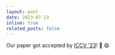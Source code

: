 ```yaml
---
layout: post
date: 2023-07-13
inline: true
related_posts: false
---
```


Our paper got accepted by [ICCV '23](https://iccv2023.thecvf.com/)! :confetti_ball: :smile:
